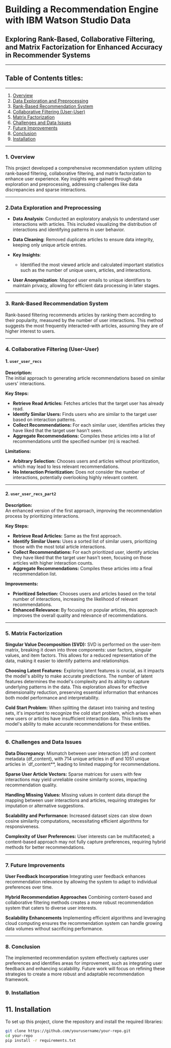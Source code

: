 # Building a Recommendation Engine with IBM Watson Studio Data
## Exploring Rank-Based, Collaborative Filtering, and Matrix Factorization for Enhanced Accuracy in Recommender Systems
---

## Table of Contents titles:
---
1. [Overview](#overview)
2. [Data Exploration and Preprocessing](#Data-Exploration-and-Preprocessing)
3. [Rank-Based Recommendation System](#Rank-Based-Recommendation-System)
4. [Collaborative Filtering (User-User)](#Collaborative-Filtering-(User-User))
5. [Matrix Factorization](#Matrix-Factorization)
6. [Challenges and Data Issues](#Cahllenges-and-Data-Issues)
7. [Future Improvements](#Known-Issues-and*Future-Improvements)
8. [Conclusion](Conlusion)
9. [Installation](Installation)

---

### 1. Overview
This project developed a comprehensive recommendation system utilizing rank-based filtering, collaborative filtering, and matrix factorization to enhance user experience. Key insights were gained through data exploration and preprocessing, addressing challenges like data discrepancies and sparse interactions.

---

### 2.Data Exploration and Preprocessing

- **Data Analysis**: Conducted an exploratory analysis to understand user interactions with articles. This included visualizing the distribution of interactions and identifying patterns in user behavior.
  
- **Data Cleaning**: Removed duplicate articles to ensure data integrity, keeping only unique article entries.
  
- **Key Insights**:
  - Identified the most viewed article and calculated important statistics such as the number of unique users, articles, and interactions.

- **User Anonymization**: Mapped user emails to unique identifiers to maintain privacy, allowing for efficient data processing in later stages.

---
### 3. Rank-Based Recommendation System

Rank-based filtering recommends articles by ranking them according to their popularity, measured by the number of user interactions. This method suggests the most frequently interacted-with articles, assuming they are of higher interest to users.

---

### 4. Collaborative Filtering (User-User)
#### 1. `user_user_recs`

**Description:**  
The initial approach to generating article recommendations based on similar users' interactions.

**Key Steps:**
- **Retrieve Read Articles:** Fetches articles that the target user has already read.
- **Identify Similar Users:** Finds users who are similar to the target user based on interaction patterns.
- **Collect Recommendations:** For each similar user, identifies articles they have liked that the target user hasn't seen.
- **Aggregate Recommendations:** Compiles these articles into a list of recommendations until the specified number (m) is reached.

**Limitations:**
- **Arbitrary Selection:** Chooses users and articles without prioritization, which may lead to less relevant recommendations.
- **No Interaction Prioritization:** Does not consider the number of interactions, potentially overlooking highly relevant content.

---

#### 2. `user_user_recs_part2`

**Description:**  
An enhanced version of the first approach, improving the recommendation process by prioritizing interactions.

**Key Steps:**
- **Retrieve Read Articles:** Same as the first approach.
- **Identify Similar Users:** Uses a sorted list of similar users, prioritizing those with the most total article interactions.
- **Collect Recommendations:** For each prioritized user, identify articles they have liked that the target user hasn't seen, focusing on those articles with higher interaction counts.
- **Aggregate Recommendations:** Compiles these articles into a final recommendation list.

**Improvements:**
- **Prioritized Selection:** Chooses users and articles based on the total number of interactions, increasing the likelihood of relevant recommendations.
- **Enhanced Relevance:** By focusing on popular articles, this approach improves the overall quality and relevance of recommendations.

---
### 5. Matrix Factorization

**Singular Value Decomposition (SVD):** SVD is performed on the user-item matrix, breaking it down into three components: user factors, singular values, and item factors. This allows for a reduced representation of the data, making it easier to identify patterns and relationships.

**Choosing Latent Features:** Exploring latent features is crucial, as it impacts the model's ability to make accurate predictions. The number of latent features determines the model's complexity and its ability to capture underlying patterns in the data. This exploration allows for effective dimensionality reduction, preserving essential information that enhances both model performance and interpretability.

**Cold Start Problem:** When splitting the dataset into training and testing sets, it's important to recognize the cold start problem, which arises when new users or articles have insufficient interaction data. This limits the model's ability to make accurate recommendations for these entities.

---
### 6. Challenges and Data Issues

**Data Discrepancy:** Mismatch between user interaction (df) and content metadata (df_content), with 714 unique articles in df and 1051 unique articles in `df_content**, leading to limited mapping for recommendations.

**Sparse User Article Vectors:** Sparse matrices for users with few interactions may yield unreliable cosine similarity scores, impacting recommendation quality.

**Handling Missing Values:** Missing values in content data disrupt the mapping between user interactions and articles, requiring strategies for imputation or alternative suggestions.

**Scalability and Performance:** Increased dataset sizes can slow down cosine similarity computations, necessitating efficient algorithms for responsiveness.

**Complexity of User Preferences:** User interests can be multifaceted; a content-based approach may not fully capture preferences, requiring hybrid methods for better recommendations.

---
### 7. Future Improvements
**User Feedback Incorporation**
Integrating user feedback enhances recommendation relevance by allowing the system to adapt to individual preferences over time.

**Hybrid Recommendation Approaches**
Combining content-based and collaborative filtering methods creates a more robust recommendation system that caters to diverse user interests.

**Scalability Enhancements**
Implementing efficient algorithms and leveraging cloud computing ensures the recommendation system can handle growing data volumes without sacrificing performance.

---
### 8. Conclusion
The implemented recommendation system effectively captures user preferences and identifies areas for improvement, such as integrating user feedback and enhancing scalability. Future work will focus on refining these strategies to create a more robust and adaptable recommendation framework.
### 9. Installation
## 11. Installation
To set up this project, clone the repository and install the required libraries:

```bash
git clone https://github.com/yourusername/your-repo.git
cd your-repo
pip install -r requirements.txt



